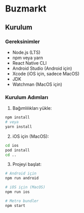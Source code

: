 # Buzmarkt

## Kurulum

### Gereksinimler
- Node.js (LTS)
- npm veya yarn
- React Native CLI
- Android Studio (Android için)
- Xcode (iOS için, sadece MacOS)
- JDK
- Watchman (MacOS için)

### Kurulum Adımları

1. Bağımlılıkları yükle:
```bash
npm install
# veya
yarn install
```

2. iOS için (MacOS):
```bash
cd ios
pod install
cd ..
```

3. Projeyi başlat:
```bash
# Android için
npm run android

# iOS için (MacOS)
npm run ios

# Metro bundler
npm start
```

